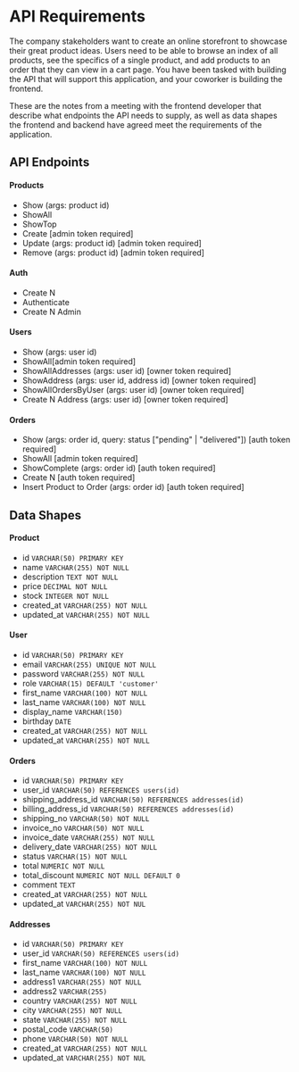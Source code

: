# API Requirements
The company stakeholders want to create an online storefront to showcase their great product ideas. Users need to be able to browse an index of all products, see the specifics of a single product, and add products to an order that they can view in a cart page. You have been tasked with building the API that will support this application, and your coworker is building the frontend.

These are the notes from a meeting with the frontend developer that describe what endpoints the API needs to supply, as well as data shapes the frontend and backend have agreed meet the requirements of the application. 

## API Endpoints
#### Products
- Show (args: product id)
- ShowAll
- ShowTop
- Create [admin token required]
- Update (args: product id) [admin token required]
- Remove (args: product id) [admin token required]

#### Auth
- Create N
- Authenticate
- Create N Admin

#### Users
- Show (args: user id)
- ShowAll[admin token required]
- ShowAllAddresses (args: user id) [owner token required]
- ShowAddress (args: user id, address id) [owner token required]
- ShowAllOrdersByUser (args: user id) [owner token required]
- Create N Address (args: user id) [owner token required]

#### Orders
- Show (args: order id, query: status ["pending" | "delivered"]) [auth token required]
- ShowAll [admin token required]
- ShowComplete (args: order id) [auth token required]
- Create N [auth token required]
- Insert Product to Order (args: order id) [auth token required]

## Data Shapes
#### Product

- id `VARCHAR(50) PRIMARY KEY`
- name `VARCHAR(255) NOT NULL`
- description `TEXT NOT NULL`
- price `DECIMAL NOT NULL`
- stock `INTEGER NOT NULL`
- created_at `VARCHAR(255) NOT NULL`
- updated_at `VARCHAR(255) NOT NULL`

#### User
- id `VARCHAR(50) PRIMARY KEY`
- email `VARCHAR(255) UNIQUE NOT NULL`
- password `VARCHAR(255) NOT NULL`
- role `VARCHAR(15) DEFAULT 'customer'`
- first_name `VARCHAR(100) NOT NULL`
- last_name `VARCHAR(100) NOT NULL`
- display_name `VARCHAR(150)`
- birthday `DATE`
- created_at `VARCHAR(255) NOT NULL`
- updated_at `VARCHAR(255) NOT NULL`

#### Orders
- id `VARCHAR(50) PRIMARY KEY`
- user_id `VARCHAR(50) REFERENCES users(id)`
- shipping_address_id `VARCHAR(50) REFERENCES addresses(id)`
- billing_address_id `VARCHAR(50) REFERENCES addresses(id)`
- shipping_no `VARCHAR(50) NOT NULL`
- invoice_no `VARCHAR(50) NOT NULL`
- invoice_date `VARCHAR(255) NOT NULL`
- delivery_date `VARCHAR(255) NOT NULL`
- status `VARCHAR(15) NOT NULL`
- total `NUMERIC NOT NULL`
- total_discount `NUMERIC NOT NULL DEFAULT 0`
- comment `TEXT`
- created_at `VARCHAR(255) NOT NULL`
- updated_at `VARCHAR(255) NOT NUL`

#### Addresses
- id `VARCHAR(50) PRIMARY KEY`
- user_id `VARCHAR(50) REFERENCES users(id)`
- first_name `VARCHAR(100) NOT NULL`
- last_name `VARCHAR(100) NOT NULL`
- address1 `VARCHAR(255) NOT NULL`
- address2 `VARCHAR(255)`
- country `VARCHAR(255) NOT NULL`
- city `VARCHAR(255) NOT NULL`
- state `VARCHAR(255) NOT NULL`
- postal_code `VARCHAR(50)`
- phone `VARCHAR(50) NOT NULL`
- created_at `VARCHAR(255) NOT NULL`
- updated_at `VARCHAR(255) NOT NUL`